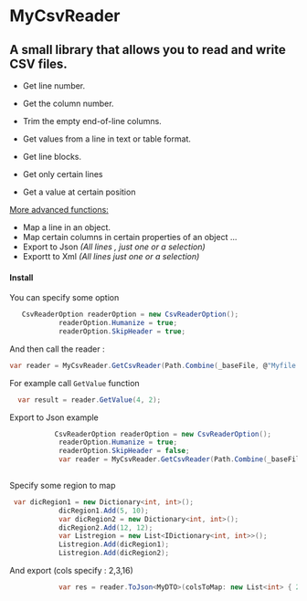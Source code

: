 # MyCsvReader

## A small library that allows you to read and write CSV files.

- Get line number.

- Get the column number.
- Trim the empty end-of-line columns.
- Get values from a line in text or table format.
- Get line blocks.
- Get only certain lines
- Get a value at certain position

<u>More advanced functions:</u>

- Map a line in an object.
- Map certain columns in certain properties of an object ...
- Export to Json *(All lines , just one or a selection)*
- Exportt to Xml *(All lines  just one or a selection)*

#### Install

You can specify some option

```C#
   CsvReaderOption readerOption = new CsvReaderOption();
            readerOption.Humanize = true;
            readerOption.SkipHeader = true;
```

And then call the reader :

```C#
var reader = MyCsvReader.GetCsvReader(Path.Combine(_baseFile, @"Myfile.csv"), readerOption);
```

For example call `GetValue` function

```c#
  var result = reader.GetValue(4, 2);
```

Export to Json example

```c#
           CsvReaderOption readerOption = new CsvReaderOption();
            readerOption.Humanize = true;
            readerOption.SkipHeader = false;
            var reader = MyCsvReader.GetCsvReader(Path.Combine(_baseFile, @"MyFile.csv"), readerOption);
           

```

Specify some region to map

```c#
 var dicRegion1 = new Dictionary<int, int>();
            dicRegion1.Add(5, 10);
            var dicRegion2 = new Dictionary<int, int>();
            dicRegion2.Add(12, 12);
            var Listregion = new List<IDictionary<int, int>>();
            Listregion.Add(dicRegion1);
            Listregion.Add(dicRegion2);
```

And export (cols specify : 2,3,16)

```c#
            var res = reader.ToJson<MyDTO>(colsToMap: new List<int> { 2, 3, 16 }, regions: Listregion);
```


